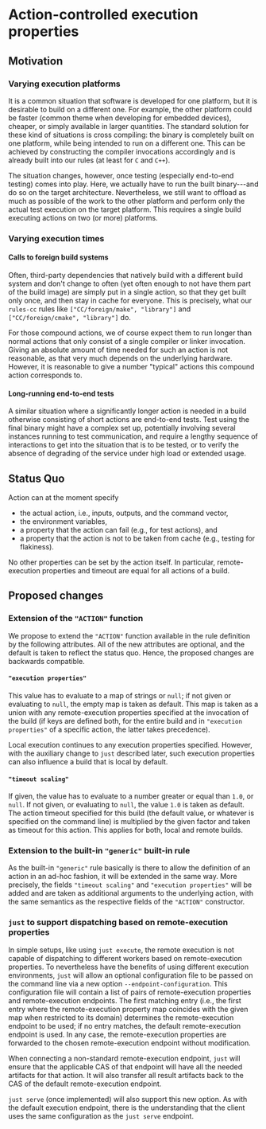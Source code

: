 Action-controlled execution properties
======================================

Motivation
----------

### Varying execution platforms

It is a common situation that software is developed for one platform,
but it is desirable to build on a different one. For example, the other
platform could be faster (common theme when developing for embedded
devices), cheaper, or simply available in larger quantities. The
standard solution for these kind of situations is cross compiling: the
binary is completely built on one platform, while being intended to run
on a different one. This can be achieved by constructing the compiler
invocations accordingly and is already built into our rules (at least
for `C` and `C++`).

The situation changes, however, once testing (especially end-to-end
testing) comes into play. Here, we actually have to run the built
binary---and do so on the target architecture. Nevertheless, we still
want to offload as much as possible of the work to the other platform
and perform only the actual test execution on the target platform. This
requires a single build executing actions on two (or more) platforms.

### Varying execution times

#### Calls to foreign build systems

Often, third-party dependencies that natively build with a different
build system and don't change to often (yet often enough to not
have them part of the build image) are simply put in a single
action, so that they get built only once, and then stay in cache for
everyone. This is precisely, what our `rules-cc` rules like
`["CC/foreign/make",
"library"]` and `["CC/foreign/cmake", "library"]` do.

For those compound actions, we of course expect them to run longer
than normal actions that only consist of a single compiler or linker
invocation. Giving an absolute amount of time needed for such an
action is not reasonable, as that very much depends on the
underlying hardware. However, it is reasonable to give a number
"typical" actions this compound action corresponds to.

#### Long-running end-to-end tests

A similar situation where a significantly longer action is needed in
a build otherwise consisting of short actions are end-to-end tests.
Test using the final binary might have a complex set up, potentially
involving several instances running to test communication, and
require a lengthy sequence of interactions to get into the situation
that is to be tested, or to verify the absence of degrading of the
service under high load or extended usage.

Status Quo
----------

Action can at the moment specify

 - the actual action, i.e., inputs, outputs, and the command vector,
 - the environment variables,
 - a property that the action can fail (e.g., for test actions), and
 - a property that the action is not to be taken from cache (e.g.,
   testing for flakiness).

No other properties can be set by the action itself. In particular,
remote-execution properties and timeout are equal for all actions of a
build.

Proposed changes
----------------

### Extension of the `"ACTION"` function

We propose to extend the `"ACTION"` function available in the rule
definition by the following attributes. All of the new attributes are
optional, and the default is taken to reflect the status quo. Hence, the
proposed changes are backwards compatible.

#### `"execution properties"`

This value has to evaluate to a map of strings or `null`;
if not given or evaluating to `null`, the
empty map is taken as default. This map is taken as a union with any
remote-execution properties specified at the invocation of the build
(if keys are defined both, for the entire build and in
`"execution properties"` of a specific action, the latter takes
precedence).

Local execution continues to any execution properties specified.
However, with the auxiliary change to `just` described later, such
execution properties can also influence a build that is local by
default.

#### `"timeout scaling"`

If given, the value has to evaluate to a number greater or equal than
`1.0`, or `null`. If not given, or evaluating to `null`, the value
`1.0` is taken as default. The action timeout specified for this
build (the default value, or whatever is specified on the command
line) is multiplied by the given factor and taken as timeout for
this action. This applies for both, local and remote builds.

### Extension to the built-in `"generic"` built-in rule

As the built-in `"generic"` rule basically is there to allow the
definition of an action in an ad-hoc fashion, it will be extended
in the same way. More precisely, the fields `"timeout scaling"` and
`"execution properties"` will be added and are taken as additional
arguments to the underlying action, with the same semantics as the
respective fields of the `"ACTION"` constructor.

### `just` to support dispatching based on remote-execution properties

In simple setups, like using `just execute`, the remote execution is not
capable of dispatching to different workers based on remote-execution
properties. To nevertheless have the benefits of using different
execution environments, `just` will allow an optional configuration file
to be passed on the command line via a new option
`--endpoint-configuration`. This configuration file will contain a list
of pairs of remote-execution properties and remote-execution endpoints.
The first matching entry (i.e., the first entry where the
remote-execution property map coincides with the given map when
restricted to its domain) determines the remote-execution endpoint to be
used; if no entry matches, the default remote-execution endpoint is
used. In any case, the remote-execution properties are forwarded to the
chosen remote-execution endpoint without modification.

When connecting a non-standard remote-execution endpoint, `just` will
ensure that the applicable CAS of that endpoint will have all the needed
artifacts for that action. It will also transfer all result artifacts
back to the CAS of the default remote-execution endpoint.

`just serve` (once implemented) will also support this new option. As
with the default execution endpoint, there is the understanding that the
client uses the same configuration as the `just serve` endpoint.
